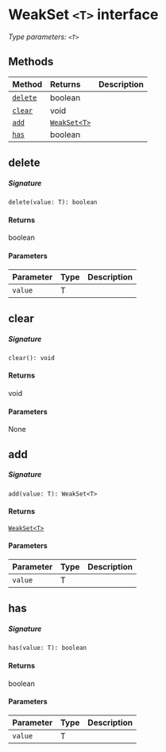 # WeakSet `<T>` interface



_Type parameters: `<T>`_









## Methods

| Method	   |  Returns	| Description|
|:-------------|:-------|:-----------|
|[`delete`](#delete~hwgq9)      | boolean |  |
|[`clear`](#clear~n1pq9)      | void |  |
|[`add`](#add~7r2c9)      | [`WeakSet<T>`](WeakSet.md) |  |
|[`has`](#has~mnoc9)      | boolean |  |



## delete



##### Signature
`delete(value: T): boolean`

#### Returns
boolean

#### Parameters


| Parameter	   | Type    | Description |
|:-------------|:---------------|:------------|
| `value`    | T |  |


## clear



##### Signature
`clear(): void`

#### Returns
void

#### Parameters
None


## add



##### Signature
`add(value: T): WeakSet<T>`

#### Returns
[`WeakSet<T>`](WeakSet.md)

#### Parameters


| Parameter	   | Type    | Description |
|:-------------|:---------------|:------------|
| `value`    | T |  |


## has



##### Signature
`has(value: T): boolean`

#### Returns
boolean

#### Parameters


| Parameter	   | Type    | Description |
|:-------------|:---------------|:------------|
| `value`    | T |  |

